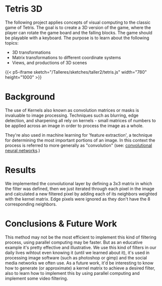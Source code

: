 # Tetris 3D

The following project applies concepts of visual computing to the classic game of Tetris. The goal is to create a 3D version of the game, where the player can rotate the game board and the falling blocks. The game should be playable with a keyboard. The purpose is to learn about the following topics:

* 3D transformations
* Matrix transformations to different coordinate systems
* Views, and productions of 3D scenes

{{< p5-iframe sketch="/Talleres/sketches/taller2/tetris.js" width="780" height="1000" >}}

# Background

The use of Kernels also known as convolution matrices or masks is invaluable to image processing. Techniques such as blurring, edge detection, and sharpening all rely on kernels - small matrices of numbers to be applied across an image in order to process the image as a whole.

They're also used in machine learning for 'feature extraction', a technique for determining the most important portions of an image. In this context the process is referred to more generally as "convolution" (see: [convolutional neural networks](https://en.wikipedia.org/wiki/Convolutional_neural_network).)

# Results

We implemented the convolutional layer by defining a 3x3 matrix in which the filter was defined, then we just iterated through each pixel in the image and calculated a new filtered pixel by adding each of its neighbors weighted with the kernel matrix. Edge pixels were ignored as they don't have the 8 corresponding neighbors.

# Conclusions & Future Work

This method may not be the most efficient to implement this kind of filtering process, using parallel computing may be faster. But as an educative example it's pretty effective and illustrative. We use this kind of filters in our daily lives wihtout even knowing it (until we learned about it), it's used in processing image software (such as photoshop or gimp) and the social media networks we often use. As a future work, it'd be interesting to know how to generate (or approximate) a kernel matrix to achieve a desired filter, also to learn how to implement this by using parallel computing and implement some video filtering.